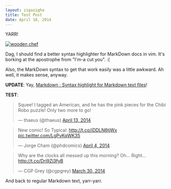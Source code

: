 ```yaml
---
layout: zigazigha
title: Test Post
date: April 18, 2014
---
```


YARR!

[![wooden chef](https://farm8.staticflickr.com/7314/12880623033_bf853d1672_c.jpg "Watch out, I'm-a cut you!")](https://www.flickr.com/photos/spatulus/12880623033/)

Dag, I should find a better syntax highlighter for MarkDown docs in vim.  It's borking at the apostrophe from "I'm-a cut you". :(

Also, the MarkDown syntax to get that work easily was a little awkward.
Ah well, it makes sense, anyway.

**UPDATE**: Yay, [Markdown : Syntax highlight for Markdown text
files](http://www.vim.org/scripts/script.php?script_id=2882)!

**TEST**:

<blockquote class="twitter-tweet" lang="en"><p>Squee! I tagged an American, and he has the pink pieces for the Chibi Robo puzzle! Only two more to go!</p>&mdash; thaeus (@thaeus) <a href="https://twitter.com/thaeus/statuses/455416584149172225">April 13, 2014</a></blockquote>

<blockquote class="twitter-tweet" lang="en"><p>New comic! So Typical: <a href="http://t.co/iDDLN6tjWx">http://t.co/iDDLN6tjWx</a> <a href="http://t.co/LgPvKqWK35">pic.twitter.com/LgPvKqWK35</a></p>&mdash; Jorge Cham (@phdcomics) <a href="https://twitter.com/phdcomics/statuses/452156961073537025">April 4, 2014</a></blockquote>

<blockquote class="twitter-tweet" lang="en"><p>Why are the clocks all messed up this morning? Oh... Right... <a href="http://t.co/Drj9Zi3fyB">http://t.co/Drj9Zi3fyB</a></p>&mdash; CGP Grey (@cgpgrey) <a href="https://twitter.com/cgpgrey/statuses/450186653601390592">March 30, 2014</a></blockquote>

<script async="async" src="//platform.twitter.com/widgets.js" type="text/javascript" charset="utf-8">
</script>

And back to regular Markdown text, yarr-yarr.
